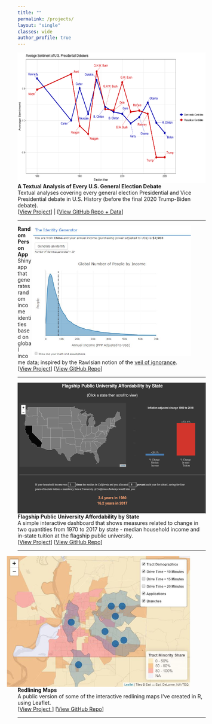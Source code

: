 ```yaml
---
title: ""
permalink: /projects/
layout: "single"
classes: wide
author_profile: true
---
```


<img src="../assets/images/debate_featured.png" width="auto" height="350" alt="" align="left" style="padding-right: 40px;" /> 
<strong> A Textual Analysis of Every U.S. General Election Debate </strong> <br> 
Textual analyses covering every general election Presidential and Vice Presidential debate in U.S. History (before the final 2020 Trump-Biden debate). <br>
[<a href="https://domrussel.github.io/assets/files/us_pres_debate.html">View Project</a>] | [<a href="https://github.com/domrussel/us_pres_debate">View GitHub Repo + Data</a>]
<br clear="left"/>
<hr />


<img src="../assets/images/random_person_featured.jpg" width="auto" height="350" alt="" align="right" style="padding-right: 40px;" /> 
<strong> Random Person App </strong> <br> 
Shiny app that generates random income identities based on global income data; inspired by the Rawlsian notion of the <a href="https://en.wikipedia.org/wiki/Veil_of_ignorance">veil of ignorance</a>. <br>
[<a href="https://domrussel.shinyapps.io/Person_App/">View Project</a>] [<a href="https://github.com/domrussel/random_person">View GitHub Repo</a>]
<br clear="left"/>
<hr />

<img src="../assets/images/uni_afford_featured.png" width="auto" height="350" alt="" align="left" style="padding-right: 40px;" /> 
<strong> Flagship Public University Affordability by State </strong> <br> 
A simple interactive dashboard that shows measures related to change in two quantities from 1970 to 2017 by state - median household income and in-state tuition at the flagship public university. <br>
[<a href="https://domrussel.shinyapps.io/tuition_income/">View Project</a>] [<a href="https://github.com/domrussel/tuition_income">View GitHub Repo</a>]
<br clear="left"/>
<hr />


<img src="../assets/images/redlining_featured.jpg" width="auto" height="350" alt="" align="right" style="padding-right: 40px;" /> 
<strong> Redlining Maps </strong> <br> 
A public version of some of the interactive redlining maps I've created in R, using Leaflet. <br> 
[<a href="https://domrussel.github.io/redlining/">View Project </a>] [<a href="https://github.com/domrussel/redlining">View GitHub Repo</a>]
<br clear="left"/>
<hr />
